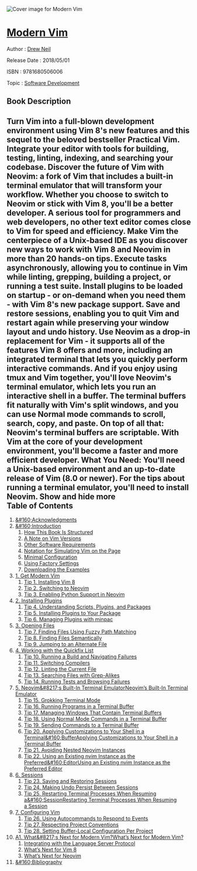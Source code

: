![Cover image for Modern Vim](https://imgdetail.ebookreading.net/cover/cover/software_development/EB9781680506006.jpg)

[Modern Vim](https://ebookreading.net/view/book/Modern+Vim-EB9781680506006_1.html "Modern Vim")
====================================================================================================================

Author : [Drew Neil](https://ebookreading.net/search/author/Drew+Neil)

Release Date : 2018/05/01

ISBN : 9781680506006

Topic : [Software Development](https://ebookreading.net/search/category/software-development)

Book Description
-----------------

 Turn Vim into a full-blown development environment using Vim 8's new features and this sequel to the beloved bestseller Practical Vim. Integrate your editor with tools for building, testing, linting, indexing, and searching your codebase. Discover the future of Vim with Neovim: a fork of Vim that includes a built-in terminal emulator that will transform your workflow. Whether you choose to switch to Neovim or stick with Vim 8, you'll be a better developer.
A serious tool for programmers and web developers, no other text editor comes close to Vim for speed and efficiency. Make Vim the centerpiece of a Unix-based IDE as you discover new ways to work with Vim 8 and Neovim in more than 20 hands-on tips.
Execute tasks asynchronously, allowing you to continue in Vim while linting, grepping, building a project, or running a test suite. Install plugins to be loaded on startup - or on-demand when you need them - with Vim 8's new package support. Save and restore sessions, enabling you to quit Vim and restart again while preserving your window layout and undo history. Use Neovim as a drop-in replacement for Vim - it supports all of the features Vim 8 offers and more, including an integrated terminal that lets you quickly perform interactive commands. And if you enjoy using tmux and Vim together, you'll love Neovim's terminal emulator, which lets you run an interactive shell in a buffer. The terminal buffers fit naturally with Vim's split windows, and you can use Normal mode commands to scroll, search, copy, and paste. On top of all that: Neovim's terminal buffers are scriptable.
With Vim at the core of your development environment, you'll become a faster and more efficient developer.
What You Need:
You'll need a Unix-based environment and an up-to-date release of Vim (8.0 or newer). For the tips about running a terminal emulator, you'll need to install Neovim.
        Show and hide more                
Table of Contents
-----------------

1. [&amp;#160;Acknowledgments](https://ebookreading.net/view/book/Modern+Vim-EB9781680506006_6.html#d24e112)
1. [&amp;#160;Introduction](https://ebookreading.net/view/book/Modern+Vim-EB9781680506006_7.html#d24e151)
    1. [How This Book Is Structured](https://ebookreading.net/view/book/Modern+Vim-EB9781680506006_8.html#d24e159)
    1. [A Note on Vim Versions](https://ebookreading.net/view/book/Modern+Vim-EB9781680506006_9.html#d24e172)
    1. [Other Software Requirements](https://ebookreading.net/view/book/Modern+Vim-EB9781680506006_10.html#sec.software.requir)
    1. [Notation for Simulating Vim on the Page](https://ebookreading.net/view/book/Modern+Vim-EB9781680506006_11.html#d24e479)
    1. [Minimal Configuration](https://ebookreading.net/view/book/Modern+Vim-EB9781680506006_12.html#d24e1145)
    1. [Using Factory Settings](https://ebookreading.net/view/book/Modern+Vim-EB9781680506006_13.html#sec.factory)
    1. [Downloading the Examples](https://ebookreading.net/view/book/Modern+Vim-EB9781680506006_14.html#sec.download.source)
1. [1. Get Modern Vim](https://ebookreading.net/view/book/Modern+Vim-EB9781680506006_15.html#d24e1349)
    1. [Tip 1. Installing Vim 8](https://ebookreading.net/view/book/Modern+Vim-EB9781680506006_19.html#sec.install.vim8)
    1. [Tip 2. Switching to Neovim](https://ebookreading.net/view/book/Modern+Vim-EB9781680506006_20.html#sec.install.neovim)
    1. [Tip 3. Enabling Python Support in Neovim](https://ebookreading.net/view/book/Modern+Vim-EB9781680506006_21.html#sec.install.python)
1. [2. Installing Plugins](https://ebookreading.net/view/book/Modern+Vim-EB9781680506006_22.html#chp.plugins)
    1. [Tip 4. Understanding Scripts, Plugins, and Packages](https://ebookreading.net/view/book/Modern+Vim-EB9781680506006_23.html#sec.plugins.jargon)
    1. [Tip 5. Installing Plugins to Your Package](https://ebookreading.net/view/book/Modern+Vim-EB9781680506006_24.html#sec.packages)
    1. [Tip 6. Managing Plugins with minpac](https://ebookreading.net/view/book/Modern+Vim-EB9781680506006_25.html#sec.minpac)
1. [3. Opening Files](https://ebookreading.net/view/book/Modern+Vim-EB9781680506006_26.html#d24e3398)
    1. [Tip 7. Finding Files Using Fuzzy Path Matching](https://ebookreading.net/view/book/Modern+Vim-EB9781680506006_27.html#sec.fuzzy)
    1. [Tip 8. Finding Files Semantically](https://ebookreading.net/view/book/Modern+Vim-EB9781680506006_28.html#sec.nav.commands)
    1. [Tip 9. Jumping to an Alternate File](https://ebookreading.net/view/book/Modern+Vim-EB9781680506006_29.html#sec.nav.alternate)
1. [4. Working with the Quickfix List](https://ebookreading.net/view/book/Modern+Vim-EB9781680506006_30.html#d24e5309)
    1. [Tip 10. Running a Build and Navigating Failures](https://ebookreading.net/view/book/Modern+Vim-EB9781680506006_31.html#sec.quickfix.buildi)
    1. [Tip 11. Switching Compilers](https://ebookreading.net/view/book/Modern+Vim-EB9781680506006_32.html#sec.quickfix.dispat)
    1. [Tip 12. Linting the Current File](https://ebookreading.net/view/book/Modern+Vim-EB9781680506006_33.html#sec.quickfix.lintin)
    1. [Tip 13. Searching Files with Grep-Alikes](https://ebookreading.net/view/book/Modern+Vim-EB9781680506006_34.html#sec.quickfix.greppi)
    1. [Tip 14. Running Tests and Browsing Failures](https://ebookreading.net/view/book/Modern+Vim-EB9781680506006_35.html#sec.quickfix.testin)
1. [5. Neovim&amp;#8217;s Built-In Terminal EmulatorNeovim’s Built-In Terminal Emulator](https://ebookreading.net/view/book/Modern+Vim-EB9781680506006_36.html#chp.terminal)
    1. [Tip 15. Grokking Terminal Mode](https://ebookreading.net/view/book/Modern+Vim-EB9781680506006_40.html#sec.terminal.mode)
    1. [Tip 16. Running Programs in a Terminal Buffer](https://ebookreading.net/view/book/Modern+Vim-EB9781680506006_41.html#sec.terminal.buffer)
    1. [Tip 17. Managing Windows That Contain Terminal Buffers](https://ebookreading.net/view/book/Modern+Vim-EB9781680506006_42.html#sec.terminal.window)
    1. [Tip 18. Using Normal Mode Commands in a Terminal Buffer](https://ebookreading.net/view/book/Modern+Vim-EB9781680506006_43.html#sec.terminal.normal)
    1. [Tip 19. Sending Commands to a Terminal Buffer](https://ebookreading.net/view/book/Modern+Vim-EB9781680506006_44.html#sec.terminal.webser)
    1. [Tip 20. Applying Customizations to Your Shell in a Terminal&amp;#160;BufferApplying Customizations to Your Shell in a Terminal Buffer](https://ebookreading.net/view/book/Modern+Vim-EB9781680506006_45.html#sec.terminal.bashrc)
    1. [Tip 21. Avoiding Nested Neovim Instances](https://ebookreading.net/view/book/Modern+Vim-EB9781680506006_46.html#sec.terminal.nvr)
    1. [Tip 22. Using an Existing nvim Instance as the Preferred&amp;#160;EditorUsing an Existing nvim Instance as the Preferred Editor](https://ebookreading.net/view/book/Modern+Vim-EB9781680506006_47.html#sec.terminal.editor)
1. [6. Sessions](https://ebookreading.net/view/book/Modern+Vim-EB9781680506006_48.html#chp.sessions)
    1. [Tip 23. Saving and Restoring Sessions](https://ebookreading.net/view/book/Modern+Vim-EB9781680506006_51.html#sec.sessions.intro)
    1. [Tip 24. Making Undo Persist Between Sessions](https://ebookreading.net/view/book/Modern+Vim-EB9781680506006_52.html#sec.sessions.undo)
    1. [Tip 25. Restarting Terminal Processes When Resuming a&amp;#160;SessionRestarting Terminal Processes When Resuming a Session](https://ebookreading.net/view/book/Modern+Vim-EB9781680506006_53.html#sec.sessions.termin)
1. [7. Configuring Vim](https://ebookreading.net/view/book/Modern+Vim-EB9781680506006_54.html#chp.configure)
    1. [Tip 26. Using Autocommands to Respond to Events](https://ebookreading.net/view/book/Modern+Vim-EB9781680506006_55.html#sec.configure.autoc)
    1. [Tip 27. Respecting Project Conventions](https://ebookreading.net/view/book/Modern+Vim-EB9781680506006_56.html#sec.configure.edito)
    1. [Tip 28. Setting Buffer-Local Configuration Per Project](https://ebookreading.net/view/book/Modern+Vim-EB9781680506006_57.html#sec.configure.proje)
1. [A1. What&amp;#8217;s Next for Modern Vim?What’s Next for Modern Vim?](https://ebookreading.net/view/book/Modern+Vim-EB9781680506006_58.html#chp.whatsnext)
    1. [Integrating with the Language Server Protocol](https://ebookreading.net/view/book/Modern+Vim-EB9781680506006_59.html#d24e15815)
    1. [What’s Next for Vim 8](https://ebookreading.net/view/book/Modern+Vim-EB9781680506006_60.html#d24e15961)
    1. [What’s Next for Neovim](https://ebookreading.net/view/book/Modern+Vim-EB9781680506006_61.html#d24e16013)
1. [&amp;#160;Bibliography](https://ebookreading.net/view/book/Modern+Vim-EB9781680506006_62.html#d24e16315)
